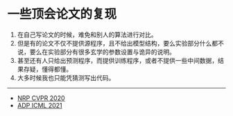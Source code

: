 # 一些顶会论文的复现

1. 在自己写论文的时候，难免和别人的算法进行对比。
2. 但是有的论文不仅不提供源程序，且不给出模型结构，要么实验部分什么都不说，要么在实验部分有很多玄学的参数设置与诡异的说明。
3. 甚至还有人只给出预测程序，而提供训练程序，或者不提供一些中间数据，结果存疑，懂得都懂。
4. 大多时候我也只能凭猜测写出代码。

---

- [NRP CVPR 2020](https://arxiv.org/abs/2006.04924)
- [ADP ICML 2021](https://arxiv.org/abs/2106.06041)